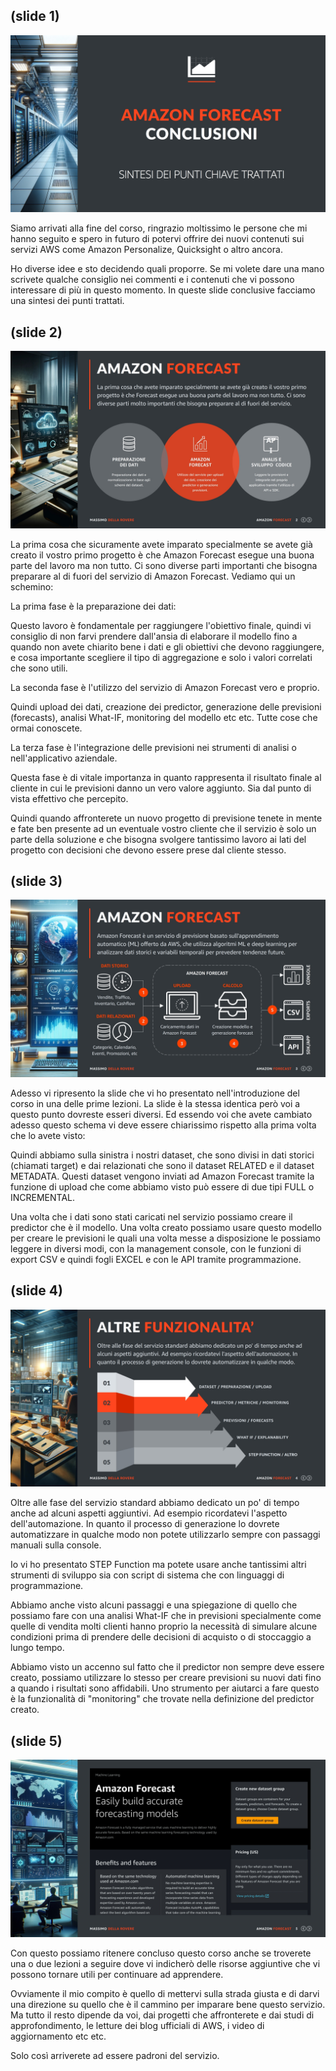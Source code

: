 ## (slide 1)

![slide](../images/it-amazon-forecast-07-01-001.jpg)

Siamo arrivati alla fine del corso, ringrazio moltissimo le persone che mi hanno seguito e spero in futuro di potervi offrire dei nuovi contenuti sui servizi AWS come Amazon Personalize, Quicksight o altro ancora. 

Ho diverse idee e sto decidendo quali proporre. Se mi volete dare una mano scrivete qualche consiglio nei commenti e i contenuti che vi possono interessare di più in questo momento.
In queste slide conclusive facciamo una sintesi dei punti trattati.

## (slide 2)

![slide](../images/it-amazon-forecast-07-01-002.jpg)

La prima cosa che sicuramente avete imparato specialmente se avete già creato il vostro primo progetto è che Amazon Forecast esegue una buona parte del lavoro ma non tutto. Ci sono diverse parti importanti che bisogna preparare al di fuori del servizio di Amazon Forecast. Vediamo qui un schemino:

La prima fase è la preparazione dei dati: 

Questo lavoro è fondamentale per raggiungere l'obiettivo finale, quindi vi consiglio di non farvi prendere dall'ansia di elaborare il modello fino a quando non avete chiarito bene i dati e gli obiettivi che devono raggiungere, e cosa importante scegliere il tipo di aggregazione e solo i valori correlati che sono utili.

La seconda fase è l'utilizzo del servizio di Amazon Forecast vero e proprio.

Quindi upload dei dati, creazione dei predictor, generazione delle previsioni (forecasts), analisi What-IF, monitoring del modello etc etc. Tutte cose che ormai conoscete. 

La terza fase è l'integrazione delle previsioni nei strumenti di analisi o nell'applicativo aziendale.

Questa fase è di vitale importanza in quanto rappresenta il risultato finale al cliente in cui le previsioni danno un vero valore aggiunto. Sia dal punto di vista effettivo che percepito.

Quindi quando affronterete un nuovo progetto di previsione tenete in mente e fate ben presente ad un eventuale vostro cliente che il servizio è solo un parte della soluzione e che bisogna svolgere tantissimo lavoro ai lati del progetto con decisioni che devono essere prese dal cliente stesso.

## (slide 3)

![slide](../images/it-amazon-forecast-07-01-003.jpg)

Adesso vi ripresento la slide che vi ho presentato nell'introduzione del corso in una delle prime lezioni. La slide è la stessa identica però voi a questo punto dovreste esseri diversi. Ed essendo voi che avete cambiato adesso questo schema vi deve essere chiarissimo rispetto alla prima volta che lo avete visto:

Quindi abbiamo sulla sinistra i nostri dataset, che sono divisi in dati storici (chiamati target) e dai relazionati che sono il dataset RELATED e il dataset METADATA. Questi dataset vengono inviati ad Amazon Forecast tramite la funzione di upload che come abbiamo visto può essere di due tipi FULL o INCREMENTAL.

Una volta che i dati sono stati caricati nel servizio possiamo creare il predictor che è il modello. Una volta creato possiamo usare questo modello per creare le previsioni le quali una volta messe a disposizione le possiamo leggere in diversi modi, con la management console, con le funzioni di export CSV e quindi fogli EXCEL e con le API tramite programmazione.

## (slide 4)

![slide](../images/it-amazon-forecast-07-01-004.jpg)

Oltre alle fase del servizio standard abbiamo dedicato un po' di tempo anche ad alcuni aspetti aggiuntivi. Ad esempio ricordatevi l'aspetto dell'automazione. In quanto il processo di generazione lo dovrete automatizzare in qualche modo non potete utilizzarlo sempre con passaggi manuali sulla console.

Io vi ho presentato STEP Function ma potete usare anche tantissimi altri strumenti di sviluppo sia con script di sistema che con linguaggi di programmazione.

Abbiamo anche visto alcuni passaggi e una spiegazione di quello che possiamo fare con una analisi What-IF che in previsioni specialmente come quelle di vendita molti clienti hanno proprio la necessità di simulare alcune condizioni prima di prendere delle decisioni di acquisto o di stoccaggio a lungo tempo.

Abbiamo visto un accenno sul fatto che il predictor non sempre deve essere creato, possiamo utilizzare lo stesso per creare previsioni su nuovi dati fino a quando i risultati sono affidabili. Uno strumento per aiutarci a fare questo è la funzionalità di "monitoring" che trovate nella definizione del predictor creato.

## (slide 5)

![slide](../images/it-amazon-forecast-07-01-005.jpg)

Con questo possiamo ritenere concluso questo corso anche se troverete una o due lezioni a seguire dove vi indicherò delle risorse aggiuntive che vi possono tornare utili per continuare ad apprendere.

Ovviamente il mio compito è quello di mettervi sulla strada giusta e di darvi una direzione su quello che è il cammino per imparare bene questo servizio. Ma tutto il resto dipende da voi, dai progetti che affronterete e dai studi di approfondimento, le letture dei blog ufficiali di AWS, i video di aggiornamento etc etc.

Solo così arriverete ad essere padroni del servizio.